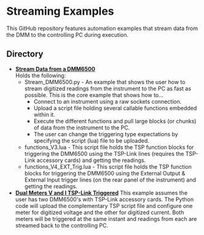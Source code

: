 
# Streaming Examples

This GitHub repository features automation examples that stream data from the DMM to the controlling PC during execution. 

## Directory

[comment]: **[Title](./directory)**  

* **[Stream Data from a DMM6500](./00_Stream_Data_from_DMM6500)**  
Holds the following: <br>
  * Stream_DMM6500.py - An example that shows the user how to stream digitized readings from the instrument to the PC as fast as possible. This is the core example that shows how to...
    * Connect to an instrument using a raw sockets connection.
    * Upload a script file holding several callable functions embedded within it.
    * Execute the different functions and pull large blocks (or chunks) of data from the instrument to the PC. 
	* The user can change the triggering type expectations by specifying the script (lua) file to be uploaded.
  * functions_V3.lua - This script file holds the TSP function blocks for triggering the DMM6500 using the TSP-Link lines (requires the TSP-Link accessory cards) and getting the readings. 
  * functions_V4_EXT_Trig.lua - This script file holds the TSP function blocks for triggering the DMM6500 using the External Output & External Input trigger lines (on the rear panel of the instrument) and getting the readings.
* **[Dual Meters V and I TSP-Link Triggered](./01_Dual_Meters_V_and_I_TSP_Link_Triggered)**
This example assumes the user has two DMM6500's with TSP-Link accessory cards. The Python code will upload the complementary TSP script file and configure one meter for digitized voltage and the other for digitized current. Both meters will be triggered at the same instant and readings from each are streamed back to the controlling PC. 
 
